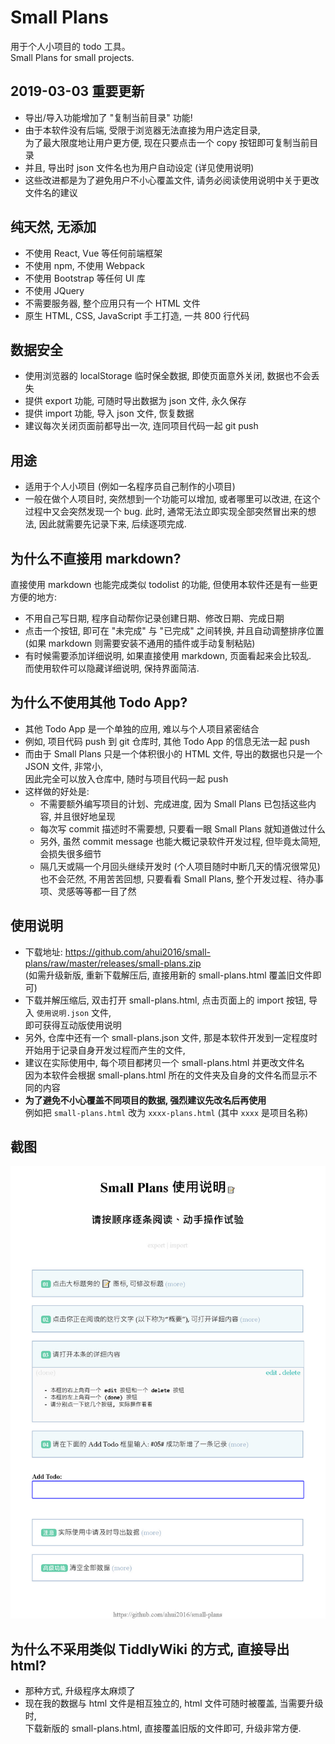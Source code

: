 # Small Plans

用于个人小项目的 todo 工具。  
Small Plans for small projects.

## 2019-03-03 重要更新

- 导出/导入功能增加了 "复制当前目录" 功能!
- 由于本软件没有后端, 受限于浏览器无法直接为用户选定目录,  
  为了最大限度地让用户更方便, 现在只要点击一个 copy 按钮即可复制当前目录
- 并且, 导出时 json 文件名也为用户自动设定 (详见使用说明)
- 这些改进都是为了避免用户不小心覆盖文件, 请务必阅读使用说明中关于更改文件名的建议

## 纯天然, 无添加

- 不使用 React, Vue 等任何前端框架
- 不使用 npm, 不使用 Webpack
- 不使用 Bootstrap 等任何 UI 库
- 不使用 JQuery
- 不需要服务器, 整个应用只有一个 HTML 文件
- 原生 HTML, CSS, JavaScript 手工打造, 一共 800 行代码

## 数据安全

- 使用浏览器的 localStorage 临时保全数据, 即使页面意外关闭, 数据也不会丢失
- 提供 export 功能, 可随时导出数据为 json 文件, 永久保存
- 提供 import 功能, 导入 json 文件, 恢复数据
- 建议每次关闭页面前都导出一次, 连同项目代码一起 git push

## 用途

- 适用于个人小项目 (例如一名程序员自己制作的小项目)
- 一般在做个人项目时, 突然想到一个功能可以增加, 或者哪里可以改进, 在这个过程中又会突然发现一个 bug.
此时, 通常无法立即实现全部突然冒出来的想法, 因此就需要先记录下来, 后续逐项完成.

## 为什么不直接用 markdown?

直接使用 markdown 也能完成类似 todolist 的功能, 但使用本软件还是有一些更方便的地方:

- 不用自己写日期, 程序自动帮你记录创建日期、修改日期、完成日期
- 点击一个按钮, 即可在 "未完成" 与 "已完成" 之间转换, 并且自动调整排序位置  
  (如果 markdown 则需要安装不通用的插件或手动复制粘贴)
- 有时候需要添加详细说明, 如果直接使用 markdown, 页面看起来会比较乱.  
  而使用软件可以隐藏详细说明, 保持界面简洁.

## 为什么不使用其他 Todo App?

- 其他 Todo App 是一个单独的应用, 难以与个人项目紧密结合
- 例如, 项目代码 push 到 git 仓库时, 其他 Todo App 的信息无法一起 push
- 而由于 Small Plans 只是一个体积很小的 HTML 文件, 导出的数据也只是一个 JSON 文件, 非常小,  
  因此完全可以放入仓库中, 随时与项目代码一起 push
- 这样做的好处是:
  - 不需要额外编写项目的计划、完成进度, 因为 Small Plans 已包括这些内容, 并且很好地呈现
  - 每次写 commit 描述时不需要想, 只要看一眼 Small Plans 就知道做过什么
  - 另外, 虽然 commit message 也能大概记录软件开发过程, 但毕竟太简短, 会损失很多细节
  - 隔几天或隔一个月回头继续开发时 (个人项目随时中断几天的情况很常见) 也不会茫然, 不用苦苦回想,
    只要看看 Small Plans, 整个开发过程、待办事项、灵感等等都一目了然

## 使用说明

- 下载地址: https://github.com/ahui2016/small-plans/raw/master/releases/small-plans.zip  
  (如需升级新版, 重新下载解压后, 直接用新的 small-plans.html 覆盖旧文件即可)
- 下载并解压缩后, 双击打开 small-plans.html, 点击页面上的 import 按钮, 导入 `使用说明.json` 文件,  
  即可获得互动版使用说明
- 另外, 仓库中还有一个 small-plans.json 文件, 那是本软件开发到一定程度时开始用于记录自身开发过程而产生的文件,
- 建议在实际使用中, 每个项目都拷贝一个 small-plans.html 并更改文件名  
  因为本软件会根据 small-plans.html 所在的文件夹及自身的文件名而显示不同的内容
- **为了避免不小心覆盖不同项目的数据, 强烈建议先改名后再使用**  
  例如把 `small-plans.html` 改为 `xxxx-plans.html` (其中 `xxxx` 是项目名称)


## 截图

![screenshot](screenshot.jpg)

## 为什么不采用类似 TiddlyWiki 的方式, 直接导出 html?

- 那种方式, 升级程序太麻烦了
- 现在我的数据与 html 文件是相互独立的, html 文件可随时被覆盖, 当需要升级时,  
  下载新版的 small-plans.html, 直接覆盖旧版的文件即可, 升级非常方便.
